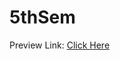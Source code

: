 # 5thSem

Preview Link: <a href="https://deploy-preview-3--hardcore-goldwasser-2ab31d.netlify.app/?utm_source=github&utm_campaign=bot_dp" >Click Here</a>
